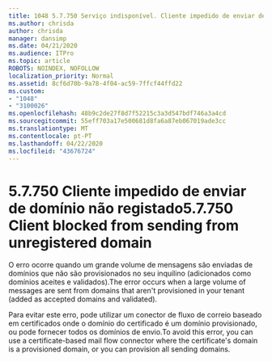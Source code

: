 ```yaml
---
title: 1048 5.7.750 Serviço indisponível. Cliente impedido de enviar de domínios não registados
ms.author: chrisda
author: chrisda
manager: dansimp
ms.date: 04/21/2020
ms.audience: ITPro
ms.topic: article
ROBOTS: NOINDEX, NOFOLLOW
localization_priority: Normal
ms.assetid: 8cf6d70b-9a78-4f04-ac59-7ffcf44ffd22
ms.custom:
- "1048"
- "3100026"
ms.openlocfilehash: 48b9c2de27f8d7f52215c3a3d547bdf746a3a4cd
ms.sourcegitcommit: 55eff703a17e500681d8fa6a87eb067019ade3cc
ms.translationtype: MT
ms.contentlocale: pt-PT
ms.lasthandoff: 04/22/2020
ms.locfileid: "43676724"
---
```

# <a name="57750-client-blocked-from-sending-from-unregistered-domain"></a><span data-ttu-id="c588d-103">5.7.750 Cliente impedido de enviar de domínio não registado</span><span class="sxs-lookup"><span data-stu-id="c588d-103">5.7.750 Client blocked from sending from unregistered domain</span></span>

<span data-ttu-id="c588d-104">O erro ocorre quando um grande volume de mensagens são enviadas de domínios que não são provisionados no seu inquilino (adicionados como domínios aceites e validados).</span><span class="sxs-lookup"><span data-stu-id="c588d-104">The error occurs when a large volume of messages are sent from domains that aren't provisioned in your tenant (added as accepted domains and validated).</span></span>

<span data-ttu-id="c588d-105">Para evitar este erro, pode utilizar um conector de fluxo de correio baseado em certificados onde o domínio do certificado é um domínio provisionado, ou pode fornecer todos os domínios de envio.</span><span class="sxs-lookup"><span data-stu-id="c588d-105">To avoid this error, you can use a certificate-based mail flow connector where the certificate's domain is a provisioned domain, or you can provision all sending domains.</span></span>
